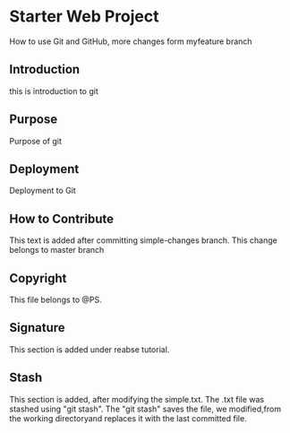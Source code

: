 # Starter Web Project

How to use Git and GitHub, more changes form myfeature branch

## Introduction

this is introduction to git

## Purpose

Purpose of git

## Deployment

Deployment to Git

## How to Contribute

This text is added after committing simple-changes branch. This change belongs to master branch

## Copyright
This file belongs to @PS.

## Signature
This section is added under reabse tutorial.

## Stash
This section is added, after modifying the simple.txt. The .txt file was stashed using "git stash". The "git stash" saves the file, we modified,from the working directoryand replaces it with the last committed file.